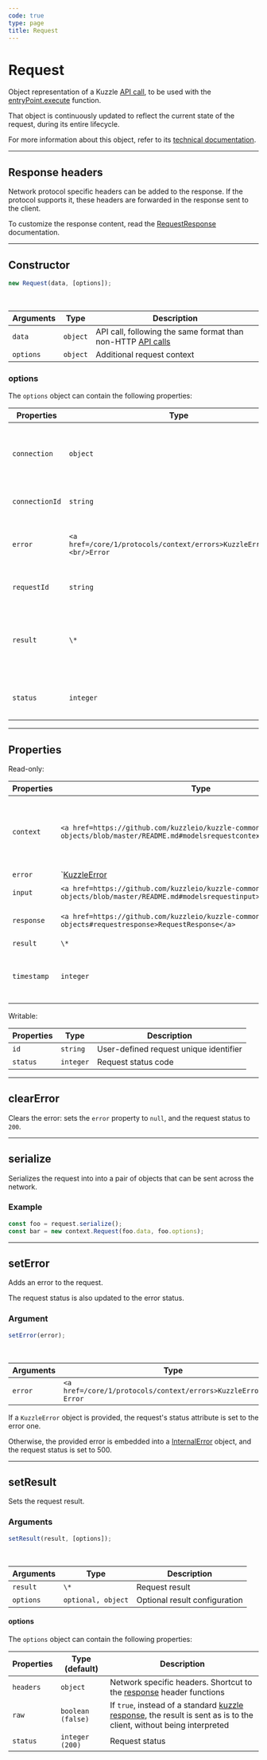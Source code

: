 ```yaml
---
code: true
type: page
title: Request
---
```


# Request

<SinceBadge version="1.0.0" />

Object representation of a Kuzzle [API call](/core/1/api/essentials/query-syntax), to be used with the [entryPoint.execute](/core/1/protocols/entrypoint/execute) function.

That object is continuously updated to reflect the current state of the request, during its entire lifecycle.

For more information about this object, refer to its [technical documentation](https://github.com/kuzzleio/kuzzle-common-objects/blob/master/README.md#request).

---

## Response headers

Network protocol specific headers can be added to the response. If the protocol supports it, these headers are forwarded in the response sent to the client.

To customize the response content, read the [RequestResponse](https://github.com/kuzzleio/kuzzle-common-objects#requestresponse) documentation.

---

## Constructor

```js
new Request(data, [options]);
```

<br/>

| Arguments | Type     | Description                                                                                        |
| --------- | -------- | -------------------------------------------------------------------------------------------------- |
| `data`    | `object` | API call, following the same format than non-HTTP [API calls](/core/1/api/essentials/query-syntax) |
| `options` | `object` | Additional request context                                                                         |

### options

The `options` object can contain the following properties:

| Properties     | Type                                                                  | Description                                                                                                                                                                                                                |
| -------------- | --------------------------------------------------------------------- | -------------------------------------------------------------------------------------------------------------------------------------------------------------------------------------------------------------------------- |
| `connection`   | `object`                                                              | <SinceBadge version="1.4.1" /> Connection information (see the <a href=https://github.com/kuzzleio/kuzzle-common-objects/blob/master/README.md#requestcontextconnection-object-format>connection</a> object documentation) |
| `connectionId` | `string`                                                              | <DeprecatedBadge version="1.4.1" /> Connection unique identifier                                                                                                                                                           |
| `error`        | `<a href=/core/1/protocols/context/errors>KuzzleError</a>,<br/>Error` | Sets the request response with the provided error                                                                                                                                                                          |
| `requestId`    | `string`                                                              | User-defined request identifier                                                                                                                                                                                            |
| `result`       | `\*`                                                                  | Sets the request response with the provided result, and the request status is set to `200`                                                                                                                                 |
| `status`       | `integer`                                                             | Request status, following the [HTTP error code](https://en.wikipedia.org/wiki/List_of_HTTP_status_codes) standard                                                                                                          |

---

## Properties

Read-only:

| Properties  | Type                                                                                                                      | Description                                                           |
| ----------- | ------------------------------------------------------------------------------------------------------------------------- | --------------------------------------------------------------------- |
| `context`   | `<a href=https://github.com/kuzzleio/kuzzle-common-objects/blob/master/README.md#modelsrequestcontext>RequestContext</a>` | General request information (logged user, network information, ...)   |
| `error`     | `<a href=/core/1/protocols/context/errors>KuzzleError</a> | Request error                                                 |
| `input`     | `<a href=https://github.com/kuzzleio/kuzzle-common-objects/blob/master/README.md#modelsrequestinput>RequestInput</a>`     | Input request representation                                          |
| `response`  | `<a href=https://github.com/kuzzleio/kuzzle-common-objects#requestresponse>RequestResponse</a>`                           | Serialized [request response](/core/1/api/essentials/kuzzle-response) |
| `result`    | `\*`                                                                                                                      | Request result                                                        |
| `timestamp` | `integer`                                                                                                                 | Request creation timestamp, in Epoch-millis format                    |

Writable:

| Properties | Type      | Description                            |
| ---------- | --------- | -------------------------------------- |
| `id`       | `string`  | User-defined request unique identifier |
| `status`   | `integer` | Request status code                    |

---

## clearError

<SinceBadge version="1.0.0" />

Clears the error: sets the `error` property to `null`, and the request status to `200`.

---

## serialize

<SinceBadge version="1.0.0" />

Serializes the request into into a pair of objects that can be sent across the network.

### Example

```js
const foo = request.serialize();
const bar = new context.Request(foo.data, foo.options);
```

---

## setError

<SinceBadge version="1.0.0" />

Adds an error to the request.

The request status is also updated to the error status.

### Argument

```js
setError(error);
```

<br/>

| Arguments | Type                                                              | Description   |
| --------- | ----------------------------------------------------------------- | ------------- |
| `error`   | `<a href=/core/1/protocols/context/errors>KuzzleError</a>, Error` | Request error |

If a `KuzzleError` object is provided, the request's status attribute is set to the error one.

Otherwise, the provided error is embedded into a [InternalError](/core/1/protocols/context/errors/#internalerror-default) object, and the request status is set to 500.

---

## setResult

<SinceBadge version="1.0.0" />

Sets the request result.

### Arguments

```js
setResult(result, [options]);
```

<br/>

| Arguments | Type               | Description                   |
| --------- | ------------------ | ----------------------------- |
| `result`  | `\*`               | Request result                |
| `options` | `optional, object` | Optional result configuration |

#### options

The `options` object can contain the following properties:

| Properties | Type (default)    | Description                                                                                                                                                   |
| ---------- | ----------------- | ------------------------------------------------------------------------------------------------------------------------------------------------------------- |
| `headers`  | `object`          | Network specific headers. Shortcut to the [response](https://github.com/kuzzleio/kuzzle-common-objects#requestresponse) header functions                      |
| `raw`      | `boolean (false)` | If `true`, instead of a standard [kuzzle response](/core/1/api/essentials/kuzzle-response), the result is sent as is to the client, without being interpreted |
| `status`   | `integer (200)`   | Request status                                                                                                                                                |

